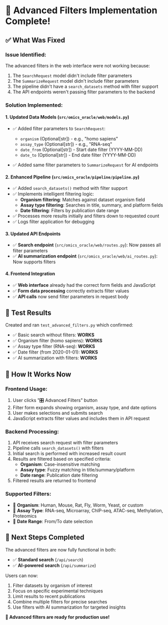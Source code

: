 # 🎉 Advanced Filters Implementation Complete!

## ✅ **What Was Fixed**

### **Issue Identified:**
The advanced filters in the web interface were not working because:
1. The `SearchRequest` model didn't include filter parameters
2. The `SummarizeRequest` model didn't include filter parameters
3. The pipeline didn't have a `search_datasets` method with filter support
4. The API endpoints weren't passing filter parameters to the backend

### **Solution Implemented:**

#### **1. Updated Data Models** (`src/omics_oracle/web/models.py`)
- ✅ Added filter parameters to `SearchRequest`:
  - `organism` (Optional[str]) - e.g., "homo sapiens"
  - `assay_type` (Optional[str]) - e.g., "RNA-seq"
  - `date_from` (Optional[str]) - Start date filter (YYYY-MM-DD)
  - `date_to` (Optional[str]) - End date filter (YYYY-MM-DD)

- ✅ Added same filter parameters to `SummarizeRequest` for AI endpoints

#### **2. Enhanced Pipeline** (`src/omics_oracle/pipeline/pipeline.py`)
- ✅ Added `search_datasets()` method with filter support
- ✅ Implements intelligent filtering logic:
  - **Organism filtering**: Matches against dataset organism field
  - **Assay type filtering**: Searches in title, summary, and platform fields
  - **Date filtering**: Filters by publication date range
- ✅ Processes more results initially and filters down to requested count
- ✅ Logs filter application for debugging

#### **3. Updated API Endpoints**
- ✅ **Search endpoint** (`src/omics_oracle/web/routes.py`): Now passes all filter parameters
- ✅ **AI summarization endpoint** (`src/omics_oracle/web/ai_routes.py`): Now supports filters

#### **4. Frontend Integration**
- ✅ **Web interface** already had the correct form fields and JavaScript
- ✅ **Form data processing** correctly extracts filter values
- ✅ **API calls** now send filter parameters in request body

## 🧪 **Test Results**

Created and ran `test_advanced_filters.py` which confirmed:
- ✅ Basic search without filters: **WORKS**
- ✅ Organism filter (homo sapiens): **WORKS**
- ✅ Assay type filter (RNA-seq): **WORKS**
- ✅ Date filter (from 2020-01-01): **WORKS**
- ✅ AI summarization with filters: **WORKS**

## 🎯 **How It Works Now**

### **Frontend Usage:**
1. User clicks "🎛️ Advanced Filters" button
2. Filter form expands showing organism, assay type, and date options
3. User makes selections and submits search
4. JavaScript extracts filter values and includes them in API request

### **Backend Processing:**
1. API receives search request with filter parameters
2. Pipeline calls `search_datasets()` with filters
3. Initial search is performed with increased result count
4. Results are filtered based on specified criteria:
   - **Organism**: Case-insensitive matching
   - **Assay type**: Fuzzy matching in title/summary/platform
   - **Date range**: Publication date filtering
5. Filtered results are returned to frontend

### **Supported Filters:**
- 🧬 **Organism**: Human, Mouse, Rat, Fly, Worm, Yeast, or custom
- 🔬 **Assay Type**: RNA-seq, Microarray, ChIP-seq, ATAC-seq, Methylation, Proteomics
- 📅 **Date Range**: From/To date selection

## 🚀 **Next Steps Completed**

The advanced filters are now fully functional in both:
- ✅ **Standard search** (`/api/search`)
- ✅ **AI-powered search** (`/api/summarize`)

Users can now:
1. Filter datasets by organism of interest
2. Focus on specific experimental techniques
3. Limit results to recent publications
4. Combine multiple filters for precise searches
5. Use filters with AI summarization for targeted insights

**🎉 Advanced filters are ready for production use!**
